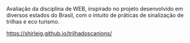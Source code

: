 Avaliação da disciplina de WEB, inspirado no projeto desenvolvido em diversos estados do Brasil, com o intuito de práticas de sinalização de trilhas e eco turismo. 

https://shirleig.github.io/trilhadoscanions/
